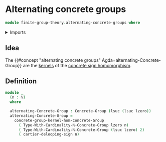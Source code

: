 # Alternating concrete groups

```agda
module finite-group-theory.alternating-concrete-groups where
```

<details><summary>Imports</summary>

```agda
open import elementary-number-theory.natural-numbers

open import finite-group-theory.cartier-delooping-sign-homomorphism
open import finite-group-theory.finite-type-groups

open import foundation.universe-levels

open import group-theory.concrete-groups
open import group-theory.kernels-homomorphisms-concrete-groups
```

</details>

## Idea

The {{#concept "alternating concrete groups" Agda=alternating-Concrete-Group}}
are the [kernels](group-theory.kernels-homomorphisms-concrete-groups.md) of the
[concrete sign homomorphism](finite-group-theory.cartier-delooping-sign-homomorphism.md).

## Definition

```agda
module _
  (n : ℕ)
  where

  alternating-Concrete-Group : Concrete-Group (lsuc (lsuc lzero))
  alternating-Concrete-Group =
    concrete-group-kernel-hom-Concrete-Group
      ( Type-With-Cardinality-ℕ-Concrete-Group lzero n)
      ( Type-With-Cardinality-ℕ-Concrete-Group (lsuc lzero) 2)
      ( cartier-delooping-sign n)
```
